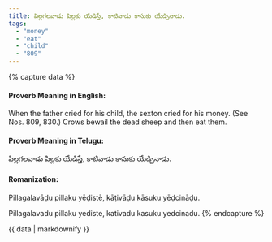 ```yaml
---
title: పిల్లగలవాడు పిల్లకు యేడిస్తే, కాటివాడు కాసుకు యేడ్చినాడు.
tags:
  - "money"
  - "eat"
  - "child"
  - "809"
---
```


{% capture data %}
#### Proverb Meaning in English:
When the father cried for his child, the sexton cried for his money.
(See Nos. 809, 830.)
Crows bewail the dead sheep and then eat them.

#### Proverb Meaning in Telugu:
పిల్లగలవాడు పిల్లకు యేడిస్తే, కాటివాడు కాసుకు యేడ్చినాడు.

#### Romanization:
Pillagalavāḍu pillaku yēḍistē, kāṭivāḍu kāsuku yēḍcināḍu.

Pillagalavadu pillaku yediste, kativadu kasuku yedcinadu.
{% endcapture %}

{{ data | markdownify }}

